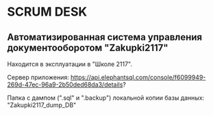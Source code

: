 # SCRUM DESK  
## Автоматизированная система управления документооборотом "Zakupki2117"
Находится в эксплуатации в "Школе 2117". 

Сервер приложения: https://api.elephantsql.com/console/f6099949-269d-47ec-96a9-2b50ded68da3/details?

Папка с дампом (".sql" и ".backup") локальной копии базы данных: "Zakupki2117_dump_DB"
